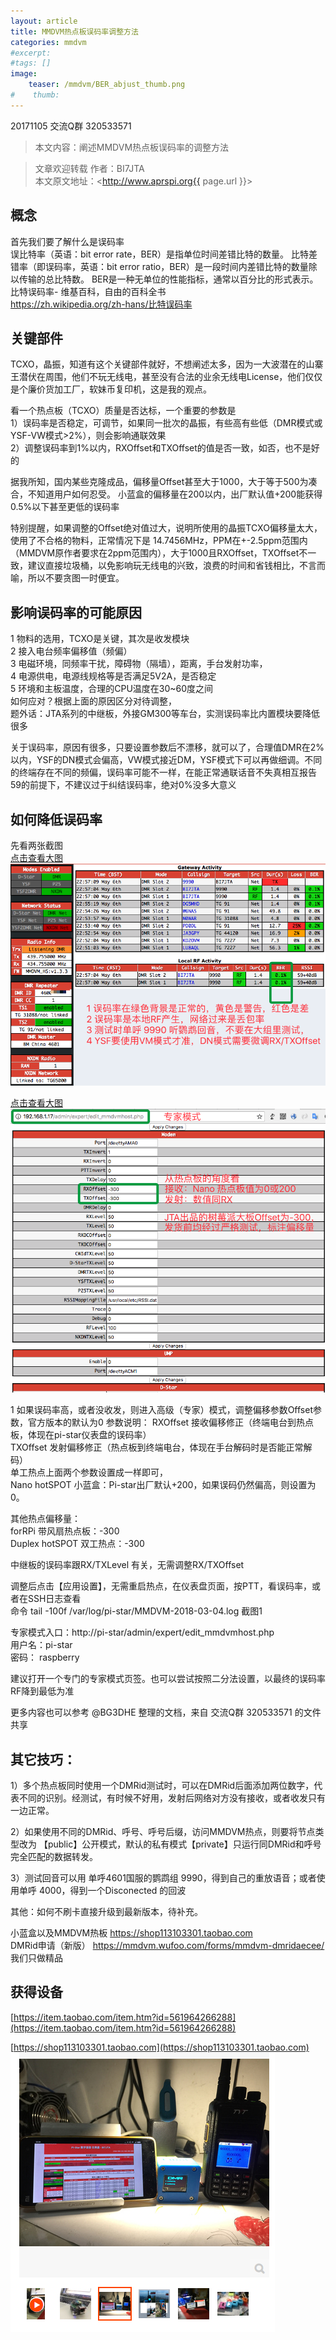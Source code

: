 ```yaml
---
layout: article
title: MMDVM热点板误码率调整方法 
categories: mmdvm
#excerpt:
#tags: []
image:
    teaser: /mmdvm/BER_abjust_thumb.png
#    thumb:
---
```


20171105 交流Q群 320533571     

> 本文内容：阐述MMDVM热点板误码率的调整方法       


> 文章欢迎转载
> 作者：BI7JTA  
> 本文原文地址：<http://www.aprspi.org{{ page.url }}>   
 
## 概念
首先我们要了解什么是误码率  
误比特率（英语：bit error rate，BER）是指单位时间差错比特的数量。 比特差错率（即误码率，英语：bit error ratio，BER）是一段时间内差错比特的数量除以传输的总比特数。 BER是一种无单位的性能指标，通常以百分比的形式表示。  
比特误码率- 维基百科，自由的百科全书  
https://zh.wikipedia.org/zh-hans/比特误码率  

## 关键部件 
TCXO，晶振，知道有这个关键部件就好，不想阐述太多，因为一大波潜在的山寨王潜伏在周围，他们不玩无线电，甚至没有合法的业余无线电License，他们仅仅是个廉价货加工厂，软妹币复印机，这是我的观点。   

看一个热点板（TCXO）质量是否达标，一个重要的参数是   
1）误码率是否稳定，可调节，如果同一批次的晶振，有些高有些低（DMR模式或YSF-VW模式>2%），则会影响通联效果   
2）调整误码率到1%以内，RXOffset和TXOffset的值是否一致，如否，也不是好的   

据我所知，国内某些克隆成品，偏移量Offset甚至大于1000，大于等于500为凑合，不知道用户如何忍受。 
小蓝盒的偏移量在200以内，出厂默认值+200能获得0.5%以下甚至更低的误码率   

特别提醒，如果调整的Offset绝对值过大，说明所使用的晶振TCXO偏移量太大，使用了不合格的物料，正常情况下是 14.7456MHz，PPM在+-2.5ppm范围内（MMDVM原作者要求在2ppm范围内），大于1000且RXOffset，TXOffset不一致，建议直接垃圾桶，以免影响玩无线电的兴致，浪费的时间和省钱相比，不言而喻，所以不要贪图一时便宜。  

## 影响误码率的可能原因 
1 物料的选用，TCXO是关键，其次是收发模块    
2 接入电台频率偏移值（频偏）  
3 电磁环境，同频率干扰，障碍物（隔墙），距离，手台发射功率，  
4 电源供电，电源线规格等是否满足5V2A，是否稳定  
5 环境和主板温度，合理的CPU温度在30~60度之间  
如何应对？根据上面的原因区分对待调整，  
题外话：JTA系列的中继板，外接GM300等车台，实测误码率比内置模块要降低很多 

关于误码率，原因有很多，只要设置参数后不漂移，就可以了，合理值DMR在2%以内，YSF的DN模式会偏高，VW模式接近DM，YSF模式下可以再做细调。不同的终端存在不同的频偏，误码率可能不一样，在能正常通联话音不失真相互报告59的前提下，不建议过于纠结误码率，绝对0%没多大意义

## 如何降低误码率
先看两张截图  
[点击查看大图](http://www.aprspi.org/images/mmdvm/BER_abjust_Dashboard.png)   
![图片装载中](/images/mmdvm/BER_abjust_Dashboard.png)  

[点击查看大图](http://www.aprspi.org/images/mmdvm/BER_abjust_Expert.png)   
![图片装载中](/images/mmdvm/BER_abjust_Expert.png)  

1 如果误码率高，或者没收发，则进入高级（专家）模式，调整偏移参数Offset参数，官方版本的默认为0
参数说明：
RXOffset 接收偏移修正（终端电台到热点板，体现在pi-star仪表盘的误码率）  
TXOffset 发射偏移修正（热点板到终端电台，体现在手台解码时是否能正常解码）  
单工热点上面两个参数设置成一样即可，  
Nano hotSPOT 小蓝盒：Pi-star出厂默认+200，如果误码仍然偏高，则设置为0。  
 
其他热点偏移量：  
forRPi 带风扇热点板：-300  
Duplex hotSPOT 双工热点：-300    

中继板的误码率跟RX/TXLevel 有关，无需调整RX/TXOffset  

调整后点击【应用设置】，无需重启热点，在仪表盘页面，按PTT，看误码率，或者在SSH日志查看  
命令 tail -100f /var/log/pi-star/MMDVM-2018-03-04.log 截图1  

专家模式入口：http://pi-star/admin/expert/edit_mmdvmhost.php  
用户名：pi-star  
密码： raspberry  

建议打开一个专门的专家模式页签。也可以尝试按照二分法设置，以最终的误码率RF降到最低为准  

 更多内容也可以参考 @BG3DHE 整理的文档，来自 交流Q群 320533571 的文件共享     

## 其它技巧：  
1）多个热点板同时使用一个DMRid测试时，可以在DMRid后面添加两位数字，代表不同的识别。经测试，有时候不好用，发射后网络对方没有接收，或者收发只有一边正常。  

2）如果使用不同的DMRid、呼号、呼号后缀，访问MMDVM热点，则要将节点类型改为 【public】公开模式，默认的私有模式【private】只运行同DMRid和呼号完全匹配的数据转发。  

3）测试回音可以用 单呼4601国服的鹦鹉组 9990，得到自己的重放语音；或者使用单呼 4000，得到一个Disconected 的回波

其他：如何不刷卡直接升级到最新版本，待补充。  


小蓝盒以及MMDVM热板 https://shop113103301.taobao.com     
DMRid申请（新版） https://mmdvm.wufoo.com/forms/mmdvm-dmridaecee/    
我们只做精品  

## 获得设备    
[https://item.taobao.com/item.htm?id=561964266288](https://item.taobao.com/item.htm?id=561964266288)  

[https://shop113103301.taobao.com](https://shop113103301.taobao.com)    
![图片装载中](/images/mmdvm/nano_userguide_taobao.png)     

